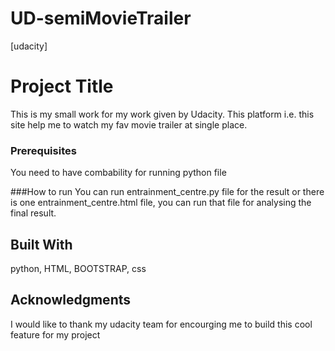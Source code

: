 # UD-semiMovieTrailer
[udacity]

# Project Title

This is my small work for my work given by Udacity. This platform i.e. this site help me to watch my fav movie trailer at single 
place.

### Prerequisites

You need to have combability for running python file

###How to run
You can run entrainment_centre.py file for the result or there is one entrainment_centre.html file, you can run that file for analysing the final result.

## Built With
python, 
HTML, 
BOOTSTRAP, 
css

## Acknowledgments
I would like to thank my udacity team for encourging me to build this cool feature for my project

